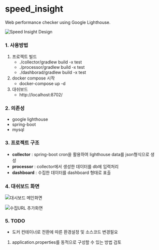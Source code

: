 ﻿# speed_insight
Web performance checker using Google Lighthouse.

![Speed Insight Design](https://www.notion.so/image/https%3A%2F%2Fs3-us-west-2.amazonaws.com%2Fsecure.notion-static.com%2F80ce24bb-6371-48ed-8315-e596fa59d931%2Fspeed_insight_design.png?table=block&id=e6bda937-ebca-4c6c-a4aa-9177b6234359&width=3190&cache=v2)

### 1. 사용방법
 1. 프로젝트 빌드
    - ./collector/gradlew build -x test
    - ./processor/gradlew build -x test
    - ./dashborad/gradlew build -x test
 2. docker compose 시작
    - docker-compose up -d
 3. 대쉬보드
    - http://localhost:8702/

### 2. 의존성
 - google lighthouse
 - spring-boot
 - mysql

### 3. 프로젝트 구조
 - **collector** : spring-boot cron을 활용하여 lighthouse data를 json형식으로 생성
 - **processor** : collector에서 생성한 데이터를 db에 입력처리
 - **dashboard** : 수집한 데이터를 dashboard 형태로 표출

### 4. 대쉬보드 화면
 ![대시보드 메인화면](https://www.notion.so/image/https%3A%2F%2Fs3-us-west-2.amazonaws.com%2Fsecure.notion-static.com%2F12792c05-c08c-48ec-80c0-e3b9ca1b9be7%2F.jpg?table=block&id=31b9038a-28ea-4a34-a961-5ee2bf092d53&width=960&cache=v2)

 ![수집URL 추가화면](https://www.notion.so/image/https%3A%2F%2Fs3-us-west-2.amazonaws.com%2Fsecure.notion-static.com%2F12792c05-c08c-48ec-80c0-e3b9ca1b9be7%2F.jpg?table=block&id=31b9038a-28ea-4a34-a961-5ee2bf092d53&width=960&cache=v2)

### 5. TODO
 - 도커 컨테이너로 전환에 따른 환경설정 및 소스코드 변경필요
  1. application.properties를 동적으로 구성할 수 있는 방법 검토

